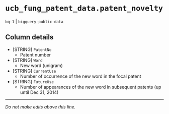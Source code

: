# `ucb_fung_patent_data.patent_novelty`
`bq-1` | `bigquery-public-data`

## Column details
* [STRING]    `PatentNo`
  - Patent number
* [STRING]    `Word`
  - New word (unigram)
* [STRING]    `CurrentUse`
  - Number of occurrence of the new word in the focal patent
* [STRING]    `FutureUse`
  - Number of appearances of the new word in  subsequent patents (up until Dec 31, 2014)

-------------------------------------------------------------------------------
*Do not make edits above this line.*
